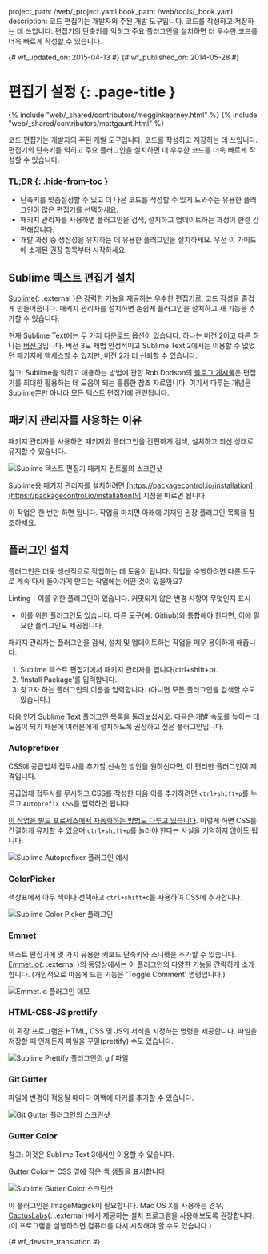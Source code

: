 project_path: /web/_project.yaml
book_path: /web/tools/_book.yaml
description: 코드 편집기는 개발자의 주된 개발 도구입니다. 코드를 작성하고 저장하는 데 쓰입니다. 편집기의 단축키를 익히고 주요 플러그인을 설치하면 더 우수한 코드를 더욱 빠르게 작성할 수 있습니다.

{# wf_updated_on: 2015-04-13 #}
{# wf_published_on: 2014-05-28 #}

# 편집기 설정 {: .page-title }

{% include "web/_shared/contributors/megginkearney.html" %}
{% include "web/_shared/contributors/mattgaunt.html" %}

코드 편집기는 개발자의 주된 개발 도구입니다. 코드를 작성하고 저장하는 데 쓰입니다. 편집기의 단축키를 익히고 주요 플러그인을 설치하면 더 우수한 코드를 더욱 빠르게 작성할 수 있습니다.


### TL;DR {: .hide-from-toc }
- 단축키를 맞춤설정할 수 있고 더 나은 코드를 작성할 수 있게 도와주는 유용한 플러그인이 많은 편집기를 선택하세요.
- 패키지 관리자를 사용하면 플러그인을 검색, 설치하고 업데이트하는 과정이 한결 간편해집니다.
- 개발 과정 중 생산성을 유지하는 데 유용한 플러그인을 설치하세요. 우선 이 가이드에 소개된 권장 항목부터 시작하세요.


## Sublime 텍스트 편집기 설치

[Sublime](http://www.sublimetext.com/){: .external }은 강력한 기능을 제공하는 우수한 편집기로,
코드 작성을 즐겁게 만들어줍니다. 패키지 관리자를 설치하면
손쉽게 플러그인을 설치하고 새 기능을 추가할 수 있습니다.

현재 Sublime Text에는 두 가지 다운로드 옵션이 있습니다. 하나는 [버전 2](http://www.sublimetext.com/2)이고 다른 하나는 [버전 3](http://www.sublimetext.com/3)입니다. 버전 3도 제법 안정적이고 Sublime Text 2에서는 이용할 수 없었던 패키지에 액세스할 수 있지만, 버전 2가 더 신뢰할 수 있습니다.

참고: Sublime을 익히고 애용하는 방법에 관한 Rob Dodson의 <a href='http://robdodson.me/blog/2012/06/23/sublime-text-2-tips-and-shortcuts/'>블로그 게시물</a>은 편집기를 최대한 활용하는 데 도움이 되는 훌륭한 참조 자료입니다. 여기서 다루는 개념은 Sublime뿐만 아니라 모든 텍스트 편집기에 관련됩니다.

## 패키지 관리자를 사용하는 이유

패키지 관리자를 사용하면 패키지와 플러그인을 간편하게 검색, 설치하고 최신 상태로
유지할 수 있습니다.

<img src="imgs/package_control.png" class="center" alt="Sublime 텍스트 편집기 패키지 컨트롤의 스크린샷"/>

Sublime용 패키지 관리자를 설치하려면 [https://packagecontrol.io/installation](https://packagecontrol.io/installation)의
지침을 따르면 됩니다.

이 작업은 한 번만 하면 됩니다. 작업을 마치면 아래에 기재된 권장 플러그인 목록을
참조하세요.

## 플러그인 설치

플러그인은 더욱 생산적으로 작업하는 데 도움이 됩니다. 작업을 수행하려면 다른 도구로 계속 다시 돌아가게 만드는 작업에는
어떤 것이 있을까요?

Linting - 이를 위한 플러그인이 있습니다. 커밋되지 않은 변경 사항이 무엇인지 표시
- 이를 위한 플러그인도 있습니다. 다른 도구(예: Github)와 통합해야 한다면, 
이에 필요한 플러그인도 제공됩니다.

패키지 관리자는 플러그인을 검색, 설치 및 업데이트하는 작업을 매우 용이하게 해줍니다.

1. Sublime 텍스트 편집기에서 패키지 관리자를 엽니다(ctrl+shift+p). 
2. 'Install Package'를 입력합니다. 
3. 찾고자 하는 플러그인의 이름을 입력합니다. (아니면 모든 
플러그인을 검색할 수도 있습니다.)

다음 [인기 Sublime Text
 플러그인 목록](https://packagecontrol.io/browse)을 둘러보십시오. 다음은 개발 속도를 높이는 데 도움이 되기 때문에 
여러분에게 설치하도록 권장하고 싶은 플러그인입니다.

### Autoprefixer

CSS에 공급업체 접두사를 추가할 신속한 방안을 원하신다면, 이 
편리한 플러그인이 제격입니다.

공급업체 접두사를 무시하고 CSS를 작성한 다음 이를 추가하려면 
`ctrl+shift+p`를 누르고 `Autoprefix CSS`를 입력하면 됩니다.

[이 작업을 빌드 프로세스에서 자동화하는 방법도 다루고
있습니다](/web/tools/setup/setup-buildtools).
이렇게 하면 CSS를 간결하게 유지할 수 있으며
`ctrl+shift+p`를 눌러야 한다는 사실을 기억하지 않아도 됩니다.

<img src="imgs/sublime-autoprefixer.gif" alt="Sublime Autoprefixer 플러그인 예시" />

### ColorPicker

색상표에서 아무 색이나 선택하고 `ctrl+shift+c`를 사용하여 CSS에 추가합니다.

<img src="imgs/sublime-color-picker.png" alt="Sublime Color Picker 플러그인" />

### Emmet

텍스트 편집기에 몇 가지 유용한 키보드 단축키와 스니펫을 추가할 수 있습니다. 
[Emmet.io](http://emmet.io/){: .external }의 동영상에서는 이 플러그인의 다양한 기능을 간략하게 소개합니다. (개인적으로
마음에 드는 기능은 'Toggle Comment' 명령입니다.)

<img src="imgs/emmet-io-example.gif" alt="Emmet.io 플러그인 데모" />

### HTML-CSS-JS prettify

이 확장 프로그램은 HTML, CSS 및 JS의 서식을 지정하는 명령을 제공합니다. 파일을 저장할 때 
언제든지 파일을 꾸밀(prettify) 수도 있습니다.

<img src="imgs/sublime-prettify.gif" alt="Sublime Prettify 플러그인의 gif 파일" />

### Git Gutter

파일에 변경이 적용될 때마다 여백에 마커를 추가할 수 있습니다.

<img src="imgs/sublime-git-gutter.png" alt="Git Gutter 플러그인의 스크린샷" />

### Gutter Color

참고: 이것은 Sublime Text 3에서만 이용할 수 있습니다.

Gutter Color는 CSS 옆에 작은 색 샘플을 표시합니다.

<img src="imgs/sublime-gutter-color.png" alt="Sublime Gutter Color 스크린샷" />

이 플러그인은 ImageMagick이 필요합니다. Mac OS X를 사용하는 경우, 
[CactusLabs](http://cactuslab.com/imagemagick/){: .external }에서 제공하는 설치 프로그램을 사용해보도록 권장합니다. (이 프로그램을 실행하려면 컴퓨터를 
다시 시작해야 할 수도 있습니다.)





{# wf_devsite_translation #}

